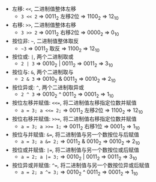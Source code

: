 - 左移: `<<`, 二进制值整体左移
  - `3 << 2` => $0011_2$ 左移2位 => $1100_2$ => $12_{10}$
- 右移: `>>`, 二进制值整体右移
  - `3 >> 2` => $0011_2$ 右移2位 => $0000_2$ => $0_{10}$
- 按位非: `~`, 二进制值整体取反
  - `~3` =>  $0011_2$ 取反 => $1100_2$ => $12_{10}$
- 按位或: `|`, 两个二进制取或
  - `2 | 3` =>  $0010_2$ | $0011_2$ => $0011_2$ => $3_{10}$
- 按位与: `&`, 两个二进制取与
  - `2 & 3` => $0010_2$ & $0011_2$ => $0010_2$ => $2_{10}$
- 按位异或: `^`, 两个二进制取异或
  - `2 ^ 3` => $0010_2$ ^ $0011_2$ => $0001_2$ => $1_{10}$
- 按位左移并赋值: `<<=`, 将二进制值左移指定位数并赋值
  - `a = 3; a <<= 2;` => $0011_2$ 左移2位 => $1100_2$ => $12_{10}$
- 按位右移并赋值: `>>=`, 将二进制值右移指定位数并赋值
  - `a = 3; a >>= 1;` => $0011_2$ 右移1位 => $0001_2$ => $1_{10}$
- 按位与并赋值: `&=`, 将二进制值与另一个数按位与后赋值
  - `a = 3; a &= 2;` => $0011_2$ & $0010_2$ => $0010_2$ => $2_{10}$
- 按位或并赋值: `|=`, 将二进制值与另一个数按位或后赋值
  - `a = 2; a |= 3;` => $0010_2$ | $0011_2$ => $0011_2$ => $3_{10}$
- 按位异或并赋值: `^=`, 将二进制值与另一个数按位异或后赋值
  - `a = 2; a ^= 3;` => $0010_2$ ^ $0011_2$ => $0001_2$ => $1_{10}$
